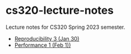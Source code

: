 # cs320-lecture-notes

Lecture notes for CS320 Spring 2023 semester.

- [Reproducibility 3 (Jan 30)](./lec_03_Reproducibility_3)
- [Performance 1 (Feb 1))](./lec_04_Performance_1)
